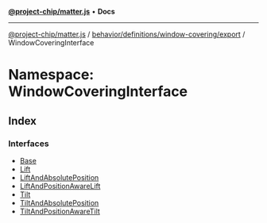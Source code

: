 [**@project-chip/matter.js**](../../../../../../README.md) • **Docs**

***

[@project-chip/matter.js](../../../../../../modules.md) / [behavior/definitions/window-covering/export](../../README.md) / WindowCoveringInterface

# Namespace: WindowCoveringInterface

## Index

### Interfaces

- [Base](interfaces/Base.md)
- [Lift](interfaces/Lift.md)
- [LiftAndAbsolutePosition](interfaces/LiftAndAbsolutePosition.md)
- [LiftAndPositionAwareLift](interfaces/LiftAndPositionAwareLift.md)
- [Tilt](interfaces/Tilt.md)
- [TiltAndAbsolutePosition](interfaces/TiltAndAbsolutePosition.md)
- [TiltAndPositionAwareTilt](interfaces/TiltAndPositionAwareTilt.md)
